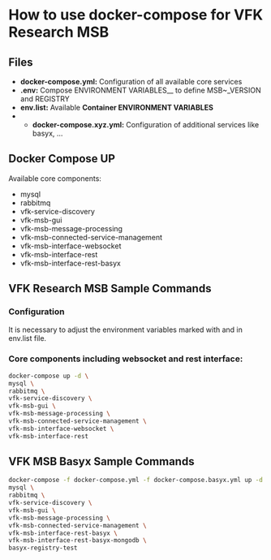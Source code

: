# How to use docker-compose for VFK Research MSB

## Files

* __docker-compose.yml:__ Configuration of all available core services
* __.env:__ Compose ENVIRONMENT VARIABLES__ to define MSB~_VERSION and REGISTRY
* __env.list:__ Available __Container ENVIRONMENT VARIABLES__
* * __docker-compose.xyz.yml:__ Configuration of additional services like basyx, ...

## Docker Compose UP

Available core components:

- mysql
- rabbitmq
- vfk-service-discovery
- vfk-msb-gui
- vfk-msb-message-processing
- vfk-msb-connected-service-management
- vfk-msb-interface-websocket
- vfk-msb-interface-rest
- vfk-msb-interface-rest-basyx

## VFK Research MSB Sample Commands

### Configuration

It is necessary to adjust the environment variables marked with <set-username> and <set-secure-password> in env.list file.

### Core components including websocket and rest interface:
````bash
docker-compose up -d \
mysql \
rabbitmq \
vfk-service-discovery \
vfk-msb-gui \
vfk-msb-message-processing \
vfk-msb-connected-service-management \
vfk-msb-interface-websocket \
vfk-msb-interface-rest
````

## VFK MSB Basyx Sample Commands

````bash
docker-compose -f docker-compose.yml -f docker-compose.basyx.yml up -d \
mysql \
rabbitmq \
vfk-service-discovery \
vfk-msb-gui \
vfk-msb-message-processing \
vfk-msb-connected-service-management \
vfk-msb-interface-rest-basyx \
vfk-msb-interface-rest-basyx-mongodb \
basyx-registry-test
````
